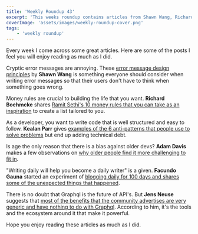 ```yaml
---
title: 'Weekly Roundup 43'
excerpt: 'This weeks roundup contains articles from Shawn Wang, Richard Boehmcke, Kealan Parr, Adam Davis, Facundo Gauna and Jens Neuse'
coverImage: 'assets/images/weekly-roundup-cover.png'
tags:
    - 'weekly roundup'
---
```


Every week I come across some great articles. Here are some of the posts I feel you will enjoy reading as much as I did.

Cryptic error messages are annoying. These [error message design principles](https://www.swyx.io/write-errors-that-don-t-make-me-think-24hg/) by **Shawn Wang** is something everyone should consider when writing error messages so that their users don't have to think when something goes wrong.

Money rules are crucial to building the life that you want. **Richard Boehmcke** shares [Ramit Sethi's 10 money rules that you can take as an inspiration](https://www.iwillteachyoutoberich.com/blog/money-rules/) to create a list tailored to you.

As a developer, you want to write code that is well structured and easy to follow. **Kealan Parr** gives [examples of the 6 anti-patterns that people use to solve problems](https://www.freecodecamp.org/news/antipatterns-to-avoid-in-code/) but end up adding technical debt.

Is age the only reason that there is a bias against older devs? **Adam Davis** makes a few observations on [why older people find it more challenging to fit in](https://dev.to/bytebodger/why-older-people-struggle-in-programming-jobs-1pj0).

"Writing daily will help you become a daily writer" is a given. **Facundo Gauna** started an experiment of [blogging daily for 100 days and shares some of the unexpected things that happened](https://dev.to/fgauna12/i-wrote-a-daily-blog-post-for-100-days-here-s-what-happened-3673).

There is no doubt that Graphql is the future of API's. But **Jens Neuse** suggests that [most of the benefits that the community advertises are very generic and have nothing to do with Graphql](https://wundergraph.com/blog/why_not_use_graphql). According to him, it's the tools and the ecosystem around it that make it powerful.

Hope you enjoy reading these articles as much as I did.
